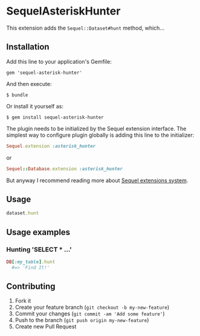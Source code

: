 # SequelAsteriskHunter

This extension adds the `Sequel::Dataset#hunt` method, which...

## Installation

Add this line to your application's Gemfile:

    gem 'sequel-asterisk-hunter'

And then execute:

    $ bundle

Or install it yourself as:

    $ gem install sequel-asterisk-hunter

The plugin needs to be initialized by the Sequel extension interface. The simplest way to configure plugin globally is adding this line to the initializer:

```ruby
Sequel.extension :asterisk_hunter
```
or
```ruby
Sequel::Database.extension :asterisk_hunter
```

But anyway I recommend reading more about [Sequel extensions system](https://github.com/jeremyevans/sequel/blob/master/doc/extensions.rdoc#sequel-extensions).

## Usage

```ruby
dataset.hunt
```

## Usage examples

### Hunting 'SELECT * ...'
```ruby
DB[:my_table].hunt
  #=> 'Find It!'
```

## Contributing

1. Fork it
2. Create your feature branch (`git checkout -b my-new-feature`)
3. Commit your changes (`git commit -am 'Add some feature'`)
4. Push to the branch (`git push origin my-new-feature`)
5. Create new Pull Request
